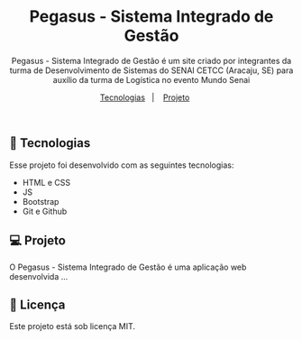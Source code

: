 <h1 align="center"> Pegasus - Sistema Integrado de Gestão </h1>

<p align="center">
Pegasus - Sistema Integrado de Gestão é um site criado por integrantes da turma de Desenvolvimento de Sistemas do SENAI CETCC (Aracaju, SE) para auxílio da turma de Logística no evento Mundo Senai <br/>
</p>

<p align="center">
  <a href="#-tecnologias">Tecnologias</a>&nbsp;&nbsp;&nbsp;|&nbsp;&nbsp;&nbsp;
  <a href="#-projeto">Projeto</a>&nbsp;&nbsp;&nbsp;&nbsp;&nbsp;&nbsp;
</p>
<br>

## 🚀 Tecnologias

Esse projeto foi desenvolvido com as seguintes tecnologias:

- HTML e CSS
- JS
- Bootstrap
- Git e Github

## 💻 Projeto

O Pegasus - Sistema Integrado de Gestão é uma aplicação web desenvolvida ... 

## 🔐 Licença

Este projeto está sob licença MIT.

